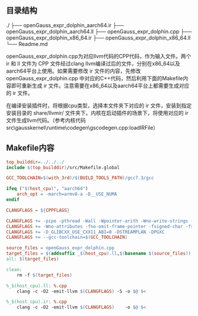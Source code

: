 ## 目录结构
./
├── openGauss_expr_dolphin_aarch64.ir
├── openGauss_expr_dolphin_aarch64.ll
├── openGauss_expr_dolphin.cpp
├── openGauss_expr_dolphin_x86_64.ir
├── openGauss_expr_dolphin_x86_64.ll
└── Readme.md

openGauss_expr_dolphin.cpp为对应llvm代码的CPP代码，作为输入文件。两个 ir 和 ll 文件为 CPP 文件经过clang llvm编译过后的文件，分别在x86_64以及aarch64平台上使用。如果需要修改 ir 文件的内容，先修改 openGauss_expr_dolphin.cpp 中对应的C++代码，然后利用下面的Makefile内容即可重新生成 ir 文件。注意需要在x86_64以及aarch64平台上都需要生成对应的 ir 文件。

在编译安装插件时，将根据cpu类型，选择本文件夹下对应的 ir 文件，安装到指定安装目录的 share/llvmir/ 文件夹下。内核在启动插件的场景下，将使用对应的 ir 文件生成llvm代码。（参考内核代码 src\gausskernel\runtime\codegen\gscodegen.cpp:loadIRFile）

## Makefile内容
```Makefile
top_builddir=../../../
include $(top_builddir)/src/Makefile.global

GCC_TOOLCHAIN=$(with_3rd)/$(BUILD_TOOLS_PATH)/gcc7.3/gcc

ifeq ("$(host_cpu)", "aarch64")
    arch_opt = -march=armv8-a -D__USE_NUMA
endif

CLANGFLAGS = ${CPPFLAGS}

CLANGFLAGS += -pipe -pthread -Wall -Wpointer-arith -Wno-write-strings -fnon-call-exceptions -fno-common -Wendif-labels -Wmissing-format-attribute -Wformat-security -fno-strict-aliasing -fwrapv
CLANGFLAGS += -Wno-attributes -fno-omit-frame-pointer -fsigned-char -fstrict-aliasing -fdiscard-value-names -std=c++14 $(arch_opt)  -DENABLE_GSTRACE -D_GNU_SOURCE -D_REENTRANT -D_THREAD_SAFE -D_POSIX_PTHREAD_SEMANTICS
CLANGFLAGS += -D_GLIBCXX_USE_CXX11_ABI=0 -DSTREAMPLAN -DPGXC
CLANGFLAGS += --gcc-toolchain=$(GCC_TOOLCHAIN)

source_files = openGauss_expr_dolphin.cpp
target_files = $(addsuffix _$(host_cpu).ll,$(basename $(source_files))) $(addsuffix _$(host_cpu).ir,$(basename $(source_files)))
all: $(target_files)

clean:
	rm -f $(target_files)

%_$(host_cpu).ll: %.cpp
	clang -c -O2 -emit-llvm $(CLANGFLAGS) -S -o $@ $<

%_$(host_cpu).ir: %.cpp
	clang -c -O2 -emit-llvm $(CLANGFLAGS)    -o $@ $<
```